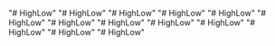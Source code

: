 "# HighLow" 
"# HighLow" 
"# HighLow" 
"# HighLow" 
"# HighLow" 
"# HighLow" 
"# HighLow" 
"# HighLow" 
"# HighLow" 
"# HighLow" 
"# HighLow" 
"# HighLow" 
"# HighLow" 
